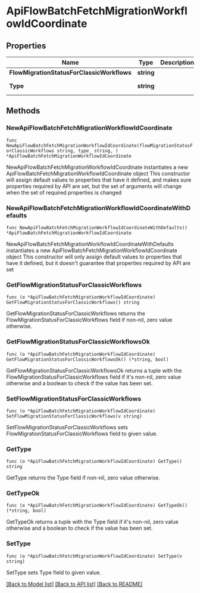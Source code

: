 # ApiFlowBatchFetchMigrationWorkflowIdCoordinate

## Properties

Name | Type | Description | Notes
------------ | ------------- | ------------- | -------------
**FlowMigrationStatusForClassicWorkflows** | **string** |  | 
**Type** | **string** |  | [default to "WORKFLOW_ID"]

## Methods

### NewApiFlowBatchFetchMigrationWorkflowIdCoordinate

`func NewApiFlowBatchFetchMigrationWorkflowIdCoordinate(flowMigrationStatusForClassicWorkflows string, type_ string, ) *ApiFlowBatchFetchMigrationWorkflowIdCoordinate`

NewApiFlowBatchFetchMigrationWorkflowIdCoordinate instantiates a new ApiFlowBatchFetchMigrationWorkflowIdCoordinate object
This constructor will assign default values to properties that have it defined,
and makes sure properties required by API are set, but the set of arguments
will change when the set of required properties is changed

### NewApiFlowBatchFetchMigrationWorkflowIdCoordinateWithDefaults

`func NewApiFlowBatchFetchMigrationWorkflowIdCoordinateWithDefaults() *ApiFlowBatchFetchMigrationWorkflowIdCoordinate`

NewApiFlowBatchFetchMigrationWorkflowIdCoordinateWithDefaults instantiates a new ApiFlowBatchFetchMigrationWorkflowIdCoordinate object
This constructor will only assign default values to properties that have it defined,
but it doesn't guarantee that properties required by API are set

### GetFlowMigrationStatusForClassicWorkflows

`func (o *ApiFlowBatchFetchMigrationWorkflowIdCoordinate) GetFlowMigrationStatusForClassicWorkflows() string`

GetFlowMigrationStatusForClassicWorkflows returns the FlowMigrationStatusForClassicWorkflows field if non-nil, zero value otherwise.

### GetFlowMigrationStatusForClassicWorkflowsOk

`func (o *ApiFlowBatchFetchMigrationWorkflowIdCoordinate) GetFlowMigrationStatusForClassicWorkflowsOk() (*string, bool)`

GetFlowMigrationStatusForClassicWorkflowsOk returns a tuple with the FlowMigrationStatusForClassicWorkflows field if it's non-nil, zero value otherwise
and a boolean to check if the value has been set.

### SetFlowMigrationStatusForClassicWorkflows

`func (o *ApiFlowBatchFetchMigrationWorkflowIdCoordinate) SetFlowMigrationStatusForClassicWorkflows(v string)`

SetFlowMigrationStatusForClassicWorkflows sets FlowMigrationStatusForClassicWorkflows field to given value.


### GetType

`func (o *ApiFlowBatchFetchMigrationWorkflowIdCoordinate) GetType() string`

GetType returns the Type field if non-nil, zero value otherwise.

### GetTypeOk

`func (o *ApiFlowBatchFetchMigrationWorkflowIdCoordinate) GetTypeOk() (*string, bool)`

GetTypeOk returns a tuple with the Type field if it's non-nil, zero value otherwise
and a boolean to check if the value has been set.

### SetType

`func (o *ApiFlowBatchFetchMigrationWorkflowIdCoordinate) SetType(v string)`

SetType sets Type field to given value.



[[Back to Model list]](../README.md#documentation-for-models) [[Back to API list]](../README.md#documentation-for-api-endpoints) [[Back to README]](../README.md)


